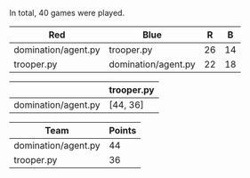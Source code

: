 In total, 40 games were played.

| Red                 | Blue                | R  | B  |
|---------------------|---------------------|----|----|
| domination/agent.py | trooper.py          | 26 | 14 |
| trooper.py          | domination/agent.py | 22 | 18 |

|                     | trooper.py |
|---------------------|------------|
| domination/agent.py | [44, 36]   |

| Team                | Points |
|---------------------|--------|
| domination/agent.py | 44     |
| trooper.py          | 36     |
